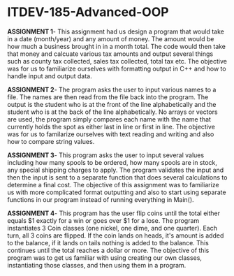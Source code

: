 # ITDEV-185-Advanced-OOP

**ASSIGNMENT 1**-  This assignment had us design a program that would take in a date (month/year) and any amount of money.  The amount would be how much a business brought in in a month total.  The code would then take that money and calcuate various tax amounts and output several things such as county tax collected, sales tax collected, total tax etc.
The objective was for us to familiarize ourselves with formatting output in C++ and how to handle input and output data.


**ASSIGNMENT 2**-  The program asks the user to input various names to a file.  The names are then read from the file back into the program.  The output is the student who is at the front of the line alphabetically and the student who is at the back of the line alphabetically.  No arrays or vectors are used, the program simply compares each name with the name that currently holds the spot as either last in line or first in line.  The objective was for us to familarize ourselves with text reading and writing and also how to compare string values.


**ASSIGNMENT 3**-  This program asks the user to input several values including how many spools to be ordered, how many spools are in stock, any special shipping charges to apply.  The program validates the input and then the input is sent to a separate function that does several calculations to determine a final cost.  The objective of this assignment was to familiarize us with more complicated format outputting and also to start using separate functions in our program instead of running everything in Main().


**ASSIGNMENT 4**-  This program has the user flip coins until the total either equals $1 exactly for a win or goes over $1 for a lose.  The program instantiates 3 Coin classes (one nickel, one dime, and one quarter).  Each turn, all 3 coins are flipped.  If the coin lands on heads, it's amount is added to the balance, if it lands on tails nothing is added to the balance.  This continues until the total reaches a dollar or more.  The objective of this program was to get us familiar with using creating our own classes, instantiating those classes, and then using them in a program.  
